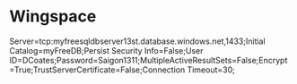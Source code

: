 # Wingspace


Server=tcp:myfreesqldbserver13st.database.windows.net,1433;Initial Catalog=myFreeDB;Persist Security Info=False;User ID=DCoates;Password=Saigon1311;MultipleActiveResultSets=False;Encrypt=True;TrustServerCertificate=False;Connection Timeout=30;